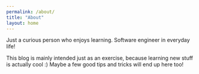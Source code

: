 ```yaml
---
permalink: /about/
title: "About"
layout: home
---
```


Just a curious person who enjoys learning. Software engineer in everyday life!

This blog is mainly intended just as an exercise, because learning new stuff is actually cool :)
Maybe a few good tips and tricks will end up here too!